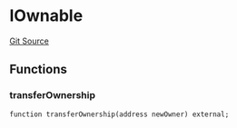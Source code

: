 # IOwnable
[Git Source](https://github.com/malda-protocol/malda-lending/blob/413dc9221d099e8e0b7a9a3f94769f4666aaf31b/src\interfaces\IOwnable.sol)


## Functions
### transferOwnership


```solidity
function transferOwnership(address newOwner) external;
```


